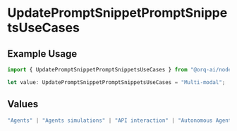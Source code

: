 # UpdatePromptSnippetPromptSnippetsUseCases

## Example Usage

```typescript
import { UpdatePromptSnippetPromptSnippetsUseCases } from "@orq-ai/node/models/operations";

let value: UpdatePromptSnippetPromptSnippetsUseCases = "Multi-modal";
```

## Values

```typescript
"Agents" | "Agents simulations" | "API interaction" | "Autonomous Agents" | "Chatbots" | "Classification" | "Code understanding" | "Code writing" | "Documents QA" | "Conversation" | "Extraction" | "Multi-modal" | "Self-checking" | "SQL" | "Summarization" | "Tagging"
```